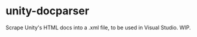 unity-docparser
===============

Scrape Unity's HTML docs into a .xml file, to be used in Visual Studio. WIP.